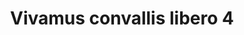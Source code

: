---
title: Vivamus convallis libero 4
image: 04.jpg
thumbnail: 04.jpg
caption: 4 Sed velit lacus, laoreet at venenatis convallis in lorem tincidunt.
---